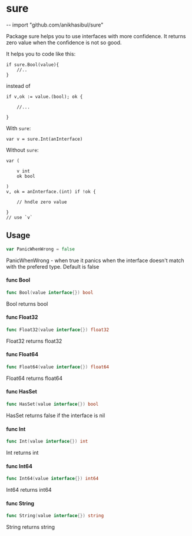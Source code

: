 # sure
--
    import "github.com/anikhasibul/sure"

Package sure helps you to use interfaces with more confidence. It returns zero
value when the confidence is not so good.

It helps you to code like this:

```
if sure.Bool(value){
    //..
} 
```

instead of

``` 
if v,ok := value.(bool); ok {

    //...

}
```

With `sure`:

```
var v = sure.Int(anInterface)
```

Without `sure`:

```
var (

    v int
    ok bool

) 
v, ok = anInterface.(int) if !ok {

    // hndle zero value

} 
// use `v` 
```

## Usage

```go
var PanicWhenWrong = false
```
PanicWhenWrong - when true it panics when the interface doesn't match with the
prefered type. Default is false

#### func  Bool

```go
func Bool(value interface{}) bool
```
Bool returns bool

#### func  Float32

```go
func Float32(value interface{}) float32
```
Float32 returns float32

#### func  Float64

```go
func Float64(value interface{}) float64
```
Float64 returns float64

#### func  HasSet

```go
func HasSet(value interface{}) bool
```
HasSet returns false if the interface is nil

#### func  Int

```go
func Int(value interface{}) int
```
Int returns int

#### func  Int64

```go
func Int64(value interface{}) int64
```
Int64 returns int64

#### func  String

```go
func String(value interface{}) string
```
String returns string
